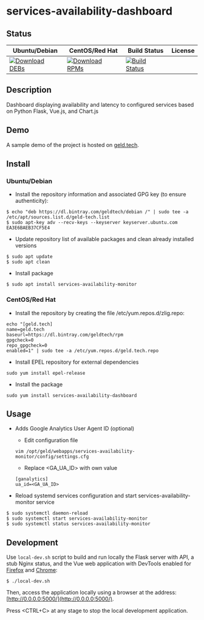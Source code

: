 # services-availability-dashboard

## Status

<table>
    <thead>
      <tr class="table">
        <th>Ubuntu/Debian</th>
        <th>CentOS/Red Hat</th>
        <th>Build Status</th>
        <th>License</th>
      </tr>
    </thead>
    <tbody class="odd">
      <tr>
        <td>
            <a href="https://bintray.com/geldtech/debian/services-availability-dashboard#files">
                <img src="https://api.bintray.com/packages/geldtech/debian/services-availability-dashboard/images/download.svg" alt="Download DEBs">
            </a>
        </td>
        <td>
            <a href="https://bintray.com/geldtech/rpm/services-availability-dashboard#files">
                <img src="https://api.bintray.com/packages/geldtech/rpm/services-availability-dashboard/images/download.svg" alt="Download RPMs">
            </a>
        </td>
        <td>
            <a href="https://travis-ci.org/geld-tech/services-availability-dashboard">
                <img src="https://travis-ci.org/geld-tech/services-availability-dashboard.svg?branch=master" alt="Build Status">
            </a>
        </td>
        <td>
            <a href="https://opensource.org/licenses/Apache-2.0">
                <img src="https://img.shields.io/badge/License-Apache%202.0-blue.svg" alt="">
            </a>
        </td>
      </tr>
    </tbody>
</table>


## Description

Dashboard displaying availability and latency to configured services based on Python Flask, Vue.js, and Chart.js 


## Demo

A sample demo of the project is hosted on <a href="http://geld.tech">geld.tech</a>.


## Install

### Ubuntu/Debian

* Install the repository information and associated GPG key (to ensure authenticity):
```
$ echo "deb https://dl.bintray.com/geldtech/debian /" | sudo tee -a /etc/apt/sources.list.d/geld-tech.list
$ sudo apt-key adv --recv-keys --keyserver keyserver.ubuntu.com EA3E6BAEB37CF5E4
```

* Update repository list of available packages and clean already installed versions
```
$ sudo apt update
$ sudo apt clean
```

* Install package
```
$ sudo apt install services-availability-monitor
```

### CentOS/Red Hat

* Install the repository by creating the file /etc/yum.repos.d/zlig.repo:
```
echo "[geld.tech]
name=geld.tech
baseurl=https://dl.bintray.com/geldtech/rpm
gpgcheck=0
repo_gpgcheck=0
enabled=1" | sudo tee -a /etc/yum.repos.d/geld.tech.repo
```

* Install EPEL repository for external dependencies
```
sudo yum install epel-release
```

* Install the package
```
sudo yum install services-availability-dashboard
```


## Usage

* Adds Google Analytics User Agent ID (optional)
  * Edit configuration file
  ```
  vim /opt/geld/webapps/services-availability-monitor/config/settings.cfg
  ```

  * Replace <GA_UA_ID> with own value
  ```
  [ganalytics]
  ua_id=<GA_UA_ID>
  ```

* Reload systemd services configuration and start services-availability-monitor service
```
$ sudo systemctl daemon-reload
$ sudo systemctl start services-availability-monitor
$ sudo systemctl status services-availability-monitor
```


## Development

Use `local-dev.sh` script to build and run locally the Flask server with API, a stub Nginx status, and the Vue web application with DevTools enabled for [Firefox](https://addons.mozilla.org/en-US/firefox/addon/vue-js-devtools/) and [Chrome](https://chrome.google.com/webstore/detail/vuejs-devtools/nhdogjmejiglipccpnnnanhbledajbpd):

```
$ ./local-dev.sh
```
Then, access the application locally using a browser at the address: [http://0.0.0.0:5000/](http://0.0.0.0:5000/).

Press <CTRL+C> at any stage to stop the local development application.
